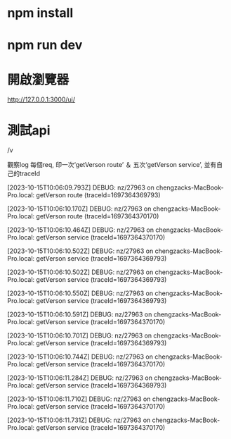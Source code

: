 # npm install
# npm run dev
# 開啟瀏覽器
http://127.0.0.1:3000/ui/

# 測試api
/v

觀察log
每個req, 印一次‘getVerson route’ ＆ 五次‘getVerson service’, 並有自己的traceId 

[2023-10-15T10:06:09.793Z] DEBUG: nz/27963 on chengzacks-MacBook-Pro.local: getVerson route (traceId=1697364369793)

[2023-10-15T10:06:10.170Z] DEBUG: nz/27963 on chengzacks-MacBook-Pro.local: getVerson route (traceId=1697364370170)

[2023-10-15T10:06:10.464Z] DEBUG: nz/27963 on chengzacks-MacBook-Pro.local: getVerson service (traceId=1697364370170)

[2023-10-15T10:06:10.502Z] DEBUG: nz/27963 on chengzacks-MacBook-Pro.local: getVerson service (traceId=1697364369793)

[2023-10-15T10:06:10.502Z] DEBUG: nz/27963 on chengzacks-MacBook-Pro.local: getVerson service (traceId=1697364369793)

[2023-10-15T10:06:10.550Z] DEBUG: nz/27963 on chengzacks-MacBook-Pro.local: getVerson service (traceId=1697364369793)

[2023-10-15T10:06:10.591Z] DEBUG: nz/27963 on chengzacks-MacBook-Pro.local: getVerson service (traceId=1697364370170)

[2023-10-15T10:06:10.701Z] DEBUG: nz/27963 on chengzacks-MacBook-Pro.local: getVerson service (traceId=1697364369793)

[2023-10-15T10:06:10.744Z] DEBUG: nz/27963 on chengzacks-MacBook-Pro.local: getVerson service (traceId=1697364370170)

[2023-10-15T10:06:11.284Z] DEBUG: nz/27963 on chengzacks-MacBook-Pro.local: getVerson service (traceId=1697364369793)

[2023-10-15T10:06:11.710Z] DEBUG: nz/27963 on chengzacks-MacBook-Pro.local: getVerson service (traceId=1697364370170)

[2023-10-15T10:06:11.731Z] DEBUG: nz/27963 on chengzacks-MacBook-Pro.local: getVerson service (traceId=1697364370170)
